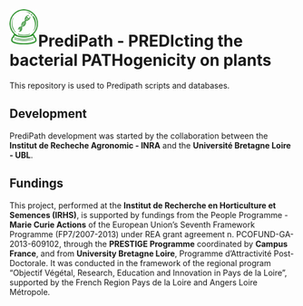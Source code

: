<img align="left" width="10%" src="fig_predipath.png"> 

# PrediPath - PREDIcting the bacterial PATHogenicity on plants


This repository is used to Predipath scripts and databases.


## Development
PrediPath development was started by the collaboration between the **Institut de Recheche Agronomic - INRA** and the **Université Bretagne Loire - UBL**.

## Fundings
This project, performed at the **Institut de Recherche en Horticulture et Semences (IRHS)**, is supported by fundings from the People Programme - **Marie Curie Actions** of the European Union’s Seventh Framework Programme (FP7/2007-2013) under REA grant agreement n. PCOFUND-GA-2013-609102, through the **PRESTIGE Programme** coordinated by **Campus France**, and from **University Bretagne Loire**, Programme d’Attractivité Post-Doctorale. It was conducted in the framework of the regional program “Objectif Végétal, Research, Education and Innovation in Pays de la Loire”, supported by the French Region Pays de la Loire and Angers Loire Métropole.


